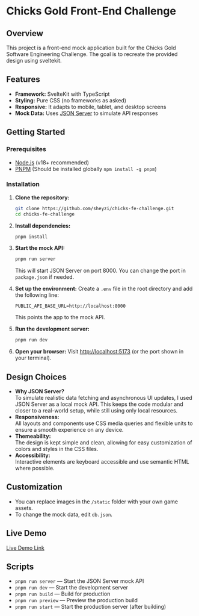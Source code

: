 # Chicks Gold Front-End Challenge

## Overview

This project is a front-end mock application built for the Chicks Gold Software Engineering Challenge. The goal is to recreate the provided design using sveltekit.

## Features

- **Framework:** SvelteKit with TypeScript
- **Styling:** Pure CSS (no frameworks as asked)
- **Responsive:** It adapts to mobile, tablet, and desktop screens
- **Mock Data:** Uses [JSON Server](https://github.com/typicode/json-server) to simulate API responses

## Getting Started

### Prerequisites

- [Node.js](https://nodejs.org/) (v18+ recommended)
- [PNPM](https://pnpm.io/) (Should be installed globally `npm install -g pnpm`)

### Installation

1. **Clone the repository:**
   ```sh
   git clone https://github.com/sheyzi/chicks-fe-challenge.git
   cd chicks-fe-challenge
   ```

2. **Install dependencies:**
   ```sh
   pnpm install
   ```

3. **Start the mock API:**
   ```sh
   pnpm run server
   ```
    This will start JSON Server on port 8000. You can change the port in `package.json` if needed.

4. **Set up the environment:**
   Create a `.env` file in the root directory and add the following line:
   ```env
   PUBLIC_API_BASE_URL=http://localhost:8000
   ```

   This points the app to the mock API.

4. **Run the development server:**
   ```sh
   pnpm run dev
   ```

5. **Open your browser:**
   Visit [http://localhost:5173](http://localhost:5173) (or the port shown in your terminal).

## Design Choices

- **Why JSON Server?**  
  To simulate realistic data fetching and asynchronous UI updates, I used JSON Server as a local mock API. This keeps the code modular and closer to a real-world setup, while still using only local resources.
- **Responsiveness:**  
  All layouts and components use CSS media queries and flexible units to ensure a smooth experience on any device.
- **Themeability:**  
  The design is kept simple and clean, allowing for easy customization of colors and styles in the CSS files.
- **Accessibility:**  
  Interactive elements are keyboard accessible and use semantic HTML where possible.

## Customization

- You can replace images in the `/static` folder with your own game assets.
- To change the mock data, edit `db.json`.

## Live Demo

[Live Demo Link](https://chicks-fe-challenge.netlify.app/)

## Scripts

- `pnpm run server` — Start the JSON Server mock API
- `pnpm run dev` — Start the development server
- `pnpm run build` — Build for production
- `pnpm run preview` — Preview the production build
- `pnpm run start` — Start the production server (after building)
